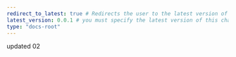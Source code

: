 ```yaml
---
redirect_to_latest: true # Redirects the user to the latest version of this topic if they are on the root page itself.
latest_version: 0.0.1 # you must specify the latest version of this changelog
type: "docs-root"
---
```


updated 02
